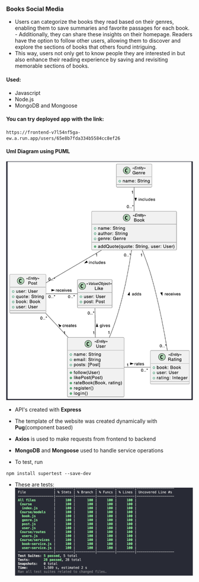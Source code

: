 ### Books Social Media
- Users can categorize the books they read based on their genres, enabling them to save summaries and favorite passages for each book. - Additionally, they can share these insights on their homepage. Readers have the option to follow other users, allowing them to discover and explore the sections of books that others found intriguing. 
- This way, users not only get to know people they are interested in but also enhance their reading experience by saving and revisiting memorable sections of books.
#### Used:
- Javascript
- Node.js
- MongoDB and Mongoose

#### You can try deployed app with the link:
```
https://frontend-v7l54nf5ga-ew.a.run.app/users/65e8b7fda334b5584cc8ef26
```
#### Uml Diagram using PUML
![Uml Diagram](summary-book-cd.png)

- API's created with **Express** 
- The template of the website was created dynamically with **Pug**(component based)
- **Axios** is used to make requests from frontend to backend
- **MongoDB** and **Mongoose** used to handle service operations

- To test, run
```
npm install supertest --save-dev
```

- These are tests:
![tests](test-preview.png)